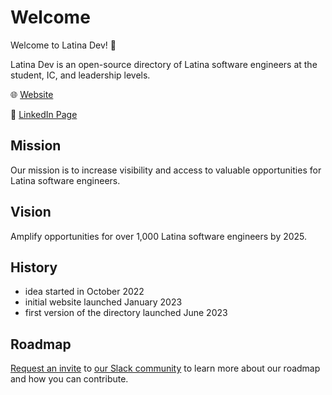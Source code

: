 # Welcome

Welcome to Latina Dev! 🦉

Latina Dev is an open-source directory of Latina software engineers at the student, IC, and leadership levels.

🌐 [Website](https://latina.dev)

💼 [LinkedIn Page](https://linkedin.com/company/latina-dev)

## Mission

Our mission is to increase visibility and access to valuable opportunities for Latina software engineers.

## Vision

Amplify opportunities for over 1,000 Latina software engineers by 2025.

## History

- idea started in October 2022
- initial website launched January 2023
- first version of the directory launched June 2023

## Roadmap

[Request an invite](mailto:hello@latina.dev) to [our Slack community](https://latinadev.slack.com) to learn more about our roadmap and how you can contribute.